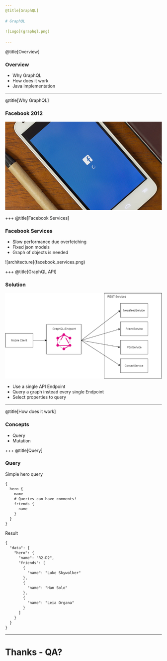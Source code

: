 ```yaml
---
@title[GraphQL]

# GraphQL

![Logo](graphql.png)

---
```

@title[Overview]
### Overview
* Why GraphQL
* How does it work
* Java implementation

---
@title[Why GraphQL]

### Facebook 2012
![facebook](facebook_loading.jpg)



+++
@title[Facebook Services]

### Facebook Services

<div class="left">
<ul>
    <li>Slow performance due overfetching</li>
    <li>Fixed json models</li>
    <li>Graph of objects is needed</li>
</ul>
</div>
<div class="right">
    ![architecture](facebook_services.png)
</div>




+++
@title[GraphQL API]

### Solution
![architecture_new](facebook_services_new.png)

* Use a single API Endpoint
* Query a graph instead every single Endpoint
* Select properties to query
---
@title[How does it work]

### Concepts

* Query
* Mutation

+++
@title[Query]

### Query

Simple hero query

```
{
  hero {
    name
    # Queries can have comments!
    friends {
      name
    }
  }
}
```
Result
```
{
  "data": {
    "hero": {
      "name": "R2-D2",
      "friends": [
        {
          "name": "Luke Skywalker"
        },
        {
          "name": "Han Solo"
        },
        {
          "name": "Leia Organa"
        }
      ]
    }
  }
}
```
---

# Thanks - QA?
